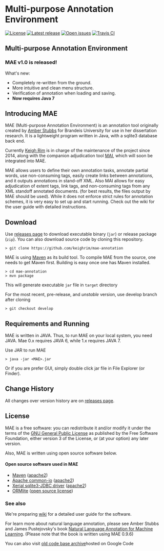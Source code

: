 # Multi-purpose Annotation Environment 
[![License](https://img.shields.io/:license-GPLv3-green.svg)](http://www.gnu.org/licenses/gpl-3.0.en.html) 
[![Latest release](https://img.shields.io/github/release/keighrim/mae-annotation.svg)](https://github.com/keighrim/mae-annotation/releases)
[![Open issues](https://img.shields.io/github/issues/keighrim/mae-annotation.svg)](https://github.com/keighrim/mae-annotation/issues)
[![Travis CI](https://img.shields.io/travis/keighrim/mae-annotation.svg)](https://travis-ci.org/keighrim/mae-annotation/) 

## Multi-purpose Annotation Environment

### MAE v1.0 is released!

What's new: 

* Completely re-written from the ground.
* More intuitive and clean menu structure.
* Verification of annotation when loading and saving.
* **Now requires Java 7**

## Introducing MAE
MAE (Multi-purpose Annotation Environment) is an annotation tool originally created by [Amber Stubbs](http://amberstubbs.net) for Brandeis University for use in her dissertation research. It is a lightweight program written in Java, with a sqlite3 database back end.

Currently [Keigh Rim](https://github.com/keighrim) is in charge of the maintenance of the project since 2014, along with the companion adjudication tool [MAI](https://github.com/keighrim/mai-adjudication), which will soon be integrated into MAE.

MAE allows users to define their own annotation tasks, annotate partial words, use non-consuming tags, easily create links between annotations, and it outputs annotations in stand-off XML. 
Also MAI allows for easy adjudication of extent tags, link tags, and non-consuming tags from any XML standoff annotated documents. (for best results, the files output by MAE should be used).
While it does not enforce strict rules for annotation schemes, it is very easy to set up and start running. Check out the wiki for the user guide with detailed instructions.

## Download
Use [releases page](https://github.com/keighrim/mae-annotation/releases) to download executable binary (`jar`) or release package (`zip`).
You can also download source code by cloning this repository.

    > git clone https://github.com/keighrim/mae-annotation

MAE is using [Maven](https://maven.apache.org/) as its build tool. To compile MAE from the source, one needs to get Maven first. Building is easy once one has Maven installed. 

    > cd mae-annotation
    > mvn package

This will generate executable `jar` file in `target` directory
   
For the most recent, pre-release, and *unstable* version, use develop branch after cloning
    
    > git checkout develop

## Requirements and Running
MAE is written in JAVA. Thus, to run MAE on your local system, you need JAVA. Mae 0.x requires JAVA 6, while 1.x requires JAVA 7.

Use JAR to run MAE
    
    > java -jar <MAE>.jar

Or if you are prefer GUI, simply double click jar file in File Explorer (or Finder).

## Change History
All changes over version history are on [releases page](https://github.com/keighrim/mae-annotation/releases).

## License
MAE is a free software: you can redistribute it and/or modify it under the terms of the [GNU General Public License](http://www.gnu.org/licenses/gpl.html) as published by the Free Software Foundation, either version 3 of the License, or (at your option) any later version.

Also, MAE is written using open source software below.

#### Open source software used in MAE

* [Maven](https://maven.apache.org/) ([apache2](http://www.apache.org/licenses/))
* [Apache common-io](https://commons.apache.org/) ([apache2](http://www.apache.org/licenses/))
* [Xerial sqlite3-JDBC driver](https://bitbucket.org/xerial/sqlite-jdbc) ([apache2](http://www.apache.org/licenses/))
* [ORMlite](http://ormlite.com/) ([open source license](http://ormlite.com/javadoc/ormlite-core/doc-files/ormlite_9.html#License)) 

### See also
We're preparing [wiki](https://github.com/keighrim/mae-annotation/wiki) for a detailed user guide for the software. 

For learn more about natural language annotation, please see Amber Stubbs and James Pustejovsky's book [Natural Language Annotation for Machine Learning](http://shop.oreilly.com/product/0636920020578.do). (Please note that the book is written using MAE 0.9.6)

You can also visit [old code base archive](https://code.google.com/p/mae-annotation/)hosted on Google Code 
